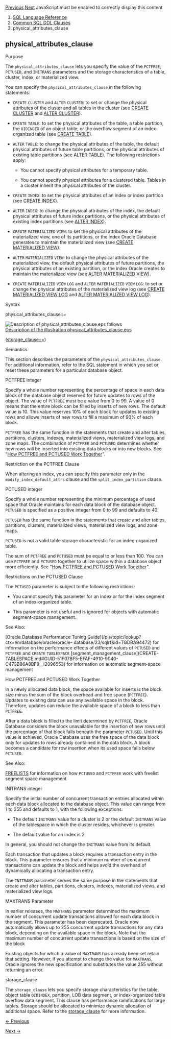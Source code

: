 [Previous](parallel_clause.md) [Next](size_clause.md) JavaScript must be
enabled to correctly display this content

  1. [SQL Language Reference ](index.md)
  2. [ Common SQL DDL Clauses ](Common-SQL-DDL-Clauses.md)
  3. physical_attributes_clause 

## physical_attributes_clause

Purpose

The `physical_attributes_clause` lets you specify the value of the `PCTFREE`,
`PCTUSED`, and `INITRANS` parameters and the storage characteristics of a
table, cluster, index, or materialized view.

You can specify the `physical_attributes_clause` in the following statements:

  * `CREATE` `CLUSTER` and `ALTER` `CLUSTER`: to set or change the physical attributes of the cluster and all tables in the cluster (see [CREATE CLUSTER](CREATE-CLUSTER.md#GUID-4DBC701F-AFC3-486D-AA32-B5CB1D6946F7) and [ALTER CLUSTER](ALTER-CLUSTER.md#GUID-A4E03C13-7690-4567-9B0A-DA6A21173B4D)). 

  * `CREATE` `TABLE`: to set the physical attributes of the table, a table partition, the `OIDINDEX` of an object table, or the overflow segment of an index-organized table (see [CREATE TABLE](CREATE-TABLE.md#GUID-F9CE0CC3-13AE-4744-A43C-EAC7A71AAAB6)). 

  * `ALTER` `TABLE`: to change the physical attributes of the table, the default physical attributes of future table partitions, or the physical attributes of existing table partitions (see [ALTER TABLE](ALTER-TABLE.md#GUID-552E7373-BF93-477D-9DA3-B2C9386F2877)). The following restrictions apply: 

    * You cannot specify physical attributes for a temporary table.

    * You cannot specify physical attributes for a clustered table. Tables in a cluster inherit the physical attributes of the cluster.

  * `CREATE` `INDEX`: to set the physical attributes of an index or index partition (see [CREATE INDEX](CREATE-INDEX.md#GUID-1F89BBC0-825F-4215-AF71-7588E31D8BFE)). 

  * `ALTER` `INDEX`: to change the physical attributes of the index, the default physical attributes of future index partitions, or the physical attributes of existing index partitions (see [ALTER INDEX](ALTER-INDEX.md#GUID-D8F648E7-8C07-4C89-BB71-862512536558)). 

  * `CREATE` `MATERIALIZED` `VIEW`: to set the physical attributes of the materialized view, one of its partitions, or the index Oracle Database generates to maintain the materialized view (see [CREATE MATERIALIZED VIEW](CREATE-MATERIALIZED-VIEW.md#GUID-EE262CA4-01E5-4618-B659-6165D993CA1B)). 

  * `ALTER` `MATERIALIZED` `VIEW`: to change the physical attributes of the materialized view, the default physical attributes of future partitions, the physical attributes of an existing partition, or the index Oracle creates to maintain the materialized view (see [ALTER MATERIALIZED VIEW](ALTER-MATERIALIZED-VIEW.md#GUID-29EE5682-AE42-4879-ABAD-E34E66ADD233)). 

  * `CREATE` `MATERIALIZED` `VIEW` `LOG` and `ALTER` `MATERIALIZED` `VIEW` `LOG`: to set or change the physical attributes of the materialized view log (see [CREATE MATERIALIZED VIEW LOG](CREATE-MATERIALIZED-VIEW-LOG.md#GUID-13902019-D044-4B79-9EB4-1F60652D037B) and [ALTER MATERIALIZED VIEW LOG](ALTER-MATERIALIZED-VIEW-LOG.md#GUID-4DAD5E6F-E30A-43D0-B023-634752E0E627)). 

Syntax

physical_attributes_clause::=

![Description of physical_attributes_clause.eps
follows](https://docs.oracle.com/en/database/oracle/oracle-database/23/sqlrf/img/physical_attributes_clause.gif)  
[Description of the illustration
physical_attributes_clause.eps](img_text/physical_attributes_clause.md)

([storage_clause::=](storage_clause.md#GUID-C5A67610-3160-41E9-8D48-03206BD5ED15__CJACEJGB))

Semantics

This section describes the parameters of the `physical_attributes_clause`. For
additional information, refer to the SQL statement in which you set or reset
these parameters for a particular database object.

PCTFREE integer

Specify a whole number representing the percentage of space in each data block
of the database object reserved for future updates to rows of the object. The
value of `PCTFREE` must be a value from 0 to 99. A value of 0 means that the
entire block can be filled by inserts of new rows. The default value is 10.
This value reserves 10% of each block for updates to existing rows and allows
inserts of new rows to fill a maximum of 90% of each block.

`PCTFREE` has the same function in the statements that create and alter
tables, partitions, clusters, indexes, materialized views, materialized view
logs, and zone maps. The combination of `PCTFREE` and `PCTUSED` determines
whether new rows will be inserted into existing data blocks or into new
blocks. See "[How PCTFREE and PCTUSED Work
Together](physical_attributes_clause.md#GUID-A15063A9-3237-43D3-B0AE-D01F6E80B393__BABCJFCF)".

Restriction on the PCTFREE Clause

When altering an index, you can specify this parameter only in the
`modify_index_default_attrs` clause and the `split_index_partition` clause.

PCTUSED integer

Specify a whole number representing the minimum percentage of used space that
Oracle maintains for each data block of the database object. `PCTUSED` is
specified as a positive integer from 0 to 99 and defaults to 40.

`PCTUSED` has the same function in the statements that create and alter
tables, partitions, clusters, materialized views, materialized view logs, and
zone maps.

`PCTUSED` is not a valid table storage characteristic for an index-organized
table.

The sum of `PCTFREE` and `PCTUSED` must be equal to or less than 100. You can
use `PCTFREE` and `PCTUSED` together to utilize space within a database object
more efficiently. See "[How PCTFREE and PCTUSED Work
Together](physical_attributes_clause.md#GUID-A15063A9-3237-43D3-B0AE-D01F6E80B393__BABCJFCF)".

Restrictions on the PCTUSED Clause

The `PCTUSED` parameter is subject to the following restrictions:

  * You cannot specify this parameter for an index or for the index segment of an index-organized table. 

  * This parameter is not useful and is ignored for objects with automatic segment-space management. 

See Also:

[Oracle Database Performance Tuning
Guide](/pls/topic/lookup?ctx=en/database/oracle/oracle-
database/23/sqlrf&id=TGDBA94472) for information on the performance effects of
different values of `PCTUSED` and `PCTFREE` and `CREATE` `TABLESPACE`
[segment_management_clause](CREATE-
TABLESPACE.md#GUID-51F07BF5-EFAF-4910-9040-C473B86A8BF9__I2096553) for
information on automatic segment-space management

How PCTFREE and PCTUSED Work Together

In a newly allocated data block, the space available for inserts is the block
size minus the sum of the block overhead and free space (`PCTFREE`). Updates
to existing data can use any available space in the block. Therefore, updates
can reduce the available space of a block to less than `PCTFREE`.

After a data block is filled to the limit determined by `PCTFREE`, Oracle
Database considers the block unavailable for the insertion of new rows until
the percentage of that block falls beneath the parameter `PCTUSED`. Until this
value is achieved, Oracle Database uses the free space of the data block only
for updates to rows already contained in the data block. A block becomes a
candidate for row insertion when its used space falls below `PCTUSED`.

See Also:

[FREELISTS](storage_clause.md#GUID-C5A67610-3160-41E9-8D48-03206BD5ED15__BABECDAG)
for information on how `PCTUSED` and `PCTFREE` work with freelist segment
space management

INITRANS integer

Specify the initial number of concurrent transaction entries allocated within
each data block allocated to the database object. This value can range from 1
to 255 and defaults to 1, with the following exceptions:

  * The default `INITRANS` value for a cluster is 2 or the default `INITRANS` value of the tablespace in which the cluster resides, whichever is greater. 

  * The default value for an index is 2.

In general, you should not change the `INITRANS` value from its default.

Each transaction that updates a block requires a transaction entry in the
block. This parameter ensures that a minimum number of concurrent transactions
can update the block and helps avoid the overhead of dynamically allocating a
transaction entry.

The `INITRANS` parameter serves the same purpose in the statements that create
and alter tables, partitions, clusters, indexes, materialized views, and
materialized view logs.

MAXTRANS Parameter

In earlier releases, the `MAXTRANS` parameter determined the maximum number of
concurrent update transactions allowed for each data block in the segment.
This parameter has been deprecated. Oracle now automatically allows up to 255
concurrent update transactions for any data block, depending on the available
space in the block. Note that the maximum number of concurrent update
transactions is based on the size of the block

Existing objects for which a value of `MAXTRANS` has already been set retain
that setting. However, if you attempt to change the value for `MAXTRANS`,
Oracle ignores the new specification and substitutes the value 255 without
returning an error.

storage_clause

The `storage_clause` lets you specify storage characteristics for the table,
object table `OIDINDEX`, partition, LOB data segment, or index-organized table
overflow data segment. This clause has performance ramifications for large
tables. Storage should be allocated to minimize dynamic allocation of
additional space. Refer to the
[storage_clause](storage_clause.md#GUID-C5A67610-3160-41E9-8D48-03206BD5ED15)
for more information.


[← Previous](parallel_clause.md)

[Next →](size_clause.md)
